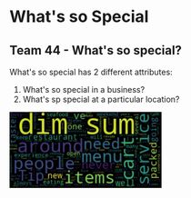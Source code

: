 # What's so Special

## Team 44 - What's so special?

What's so special has 2 different attributes:
  1. What's so special in a business?
  2. What's sp special at a particular location?
  
![image 1](dimsum.jpg)
